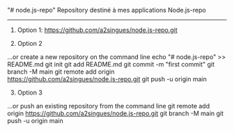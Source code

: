 "# node.js-repo" 
Repository destiné à mes applications Node.js-repo

---------------------------

1) Option 1:
https://github.com/a2singues/node.js-repo.git

2) Option 2

…or create a new repository on the command line
echo "# node.js-repo" >> README.md
git init
git add README.md
git commit -m "first commit"
git branch -M main
git remote add origin https://github.com/a2singues/node.js-repo.git
git push -u origin main

3) Option 3

…or push an existing repository from the command line
git remote add origin https://github.com/a2singues/node.js-repo.git
git branch -M main
git push -u origin main



